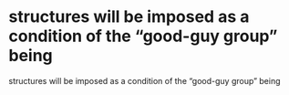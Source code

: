 # structures will be imposed as a condition of the “good-guy group” being

structures will be imposed as a condition of the “good-guy group” being